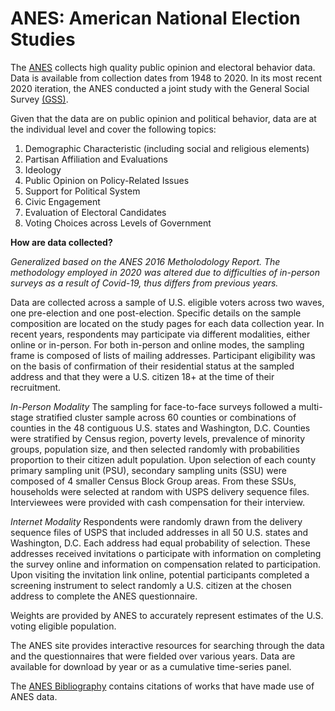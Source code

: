 # ANES: American National Election Studies 
The [ANES](https://electionstudies.org/) collects high quality public opinion and electoral behavior data. Data is available from collection dates from 1948 to 2020. In its most recent 2020 iteration, the ANES conducted a joint study with the General Social Survey [(GSS)](https://gss.norc.org/). 

Given that the data are on public opinion and political behavior, data are at the individual level and cover the following topics: 

1. Demographic Characteristic (including social and religious elements)
2. Partisan Affiliation and Evaluations
3. Ideology
4. Public Opinion on Policy-Related Issues 
5. Support for Political System 
6. Civic Engagement 
7. Evaluation of Electoral Candidates 
8. Voting Choices across Levels of Government 

**How are data collected?**

*Generalized based on the ANES 2016 Metholodology Report. The methodology employed in 2020 was altered due to difficulties of in-person surveys as a result of Covid-19, thus differs from previous years.*

Data are collected across a sample of U.S. eligible voters across two waves, one pre-election and one post-election. Specific details on the sample composition are located on the study pages for each data collection year. In recent years, respondents may participate via different modalities, either online or in-person. For both in-person and online modes, the sampling frame is composed of lists of mailing addresses. Participant eligibility was on the basis of confirmation of their residential status at the sampled address and that they were a U.S. citizen 18+ at the time of their recruitment. 

*In-Person Modality* 	The sampling for face-to-face surveys followed a multi-stage stratified cluster sample across 60 counties or combinations of counties in the 48 contiguous U.S. states and Washington, D.C. Counties were stratified by Census region, poverty levels, prevalence of minority groups, population size, and then selected randomly with probabilities proportion to their citizen adult population. Upon selection of each county primary sampling unit (PSU), secondary sampling units (SSU) were composed of 4 smaller Census Block Group areas. From these SSUs, households were selected at random with USPS delivery sequence files. Interviewees were provided with cash compensation for their interview. 

*Internet Modality* Respondents were randomly drawn from the delivery sequence files of USPS that included addresses in all 50 U.S. states and Washington, D.C. Each address had equal probability of selection. These addresses received invitations o participate with information on completing the survey online and information on compensation related to participation. Upon visiting the invitation link online, potential participants completed a screening instrument to select randomly a U.S. citizen at the chosen address to complete the ANES questionnaire. 

Weights are provided by ANES to accurately represent estimates of the U.S. voting eligible population. 

The ANES site provides interactive resources for searching through the data and the questionnaires that were fielded over various years. Data are available for download by year or as a cumulative time-series panel. 

The [ANES Bibliography](https://electionstudies.org/papers-documents/anes-bibliography/) contains citations of works that have made use of ANES data. 